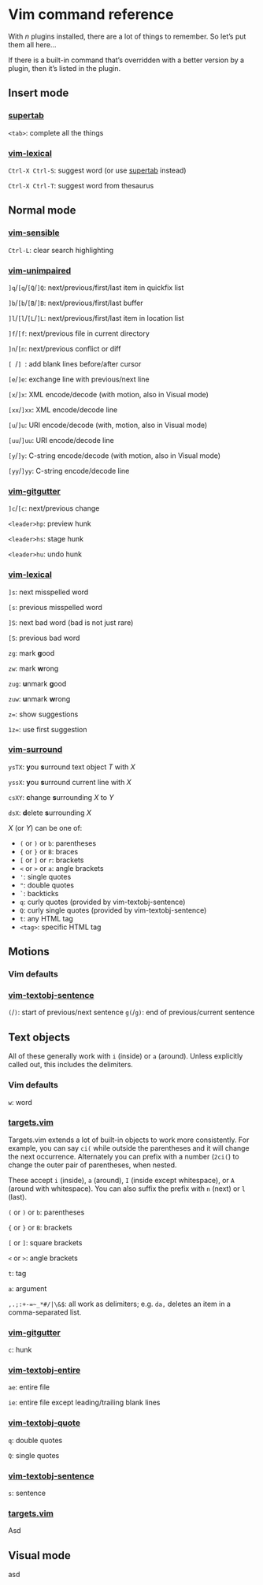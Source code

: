 # Vim command reference

With *n* plugins installed, there are a lot of things to remember. So let’s put
them all here…

If there is a built-in command that’s overridden with a better version by
a plugin, then it’s listed in the plugin.

## Insert mode

### [supertab][]

`<tab>`: complete all the things

### [vim-lexical][]

`Ctrl-X Ctrl-S`: suggest word (or use [supertab][] instead)

`Ctrl-X Ctrl-T`: suggest word from thesaurus

## Normal mode

### [vim-sensible][]

`Ctrl-L`: clear search highlighting

### [vim-unimpaired][]

`]q`/`[q`/`[Q`/`]Q`: next/previous/first/last item in quickfix list

`]b`/`[b`/`[B`/`]B`: next/previous/first/last buffer

`]l`/`[l`/`[L`/`]L`: next/previous/first/last item in location list

`]f`/`[f`: next/previous file in current directory

`]n`/`[n`: next/previous conflict or diff

`[ `/`] `: add blank lines before/after cursor

`[e`/`]e`: exchange line with previous/next line

`[x`/`]x`: XML encode/decode (with motion, also in Visual mode)

`[xx`/`]xx`: XML encode/decode line

`[u`/`]u`: URI encode/decode (with, motion, also in Visual mode)

`[uu`/`]uu`: URI encode/decode line

`[y`/`]y`: C-string encode/decode (with motion, also in Visual mode)

`[yy`/`]yy`: C-string encode/decode line

### [vim-gitgutter][]

`]c`/`[c`: next/previous change

`<leader>hp`: preview hunk

`<leader>hs`: stage hunk

`<leader>hu`: undo hunk

### [vim-lexical][]

`]s`: next misspelled word

`[s`: previous misspelled word

`]S`: next bad word (bad is not just rare)

`[S`: previous bad word

`zg`: mark **g**ood

`zw`: mark **w**rong

`zug`: **u**nmark **g**ood

`zuw`: **u**nmark **w**rong

`z=`: show suggestions

`1z=`: use first suggestion

### [vim-surround][]

`ysTX`: **y**ou **s**urround text object *T* with *X*

`yssX`: **y**ou **s**urround current line with *X*

`csXY`: **c**hange **s**urrounding *X* to *Y*

`dsX`: **d**elete **s**urrounding *X*

*X* (or *Y*) can be one of:

* `(` or `)` or `b`: parentheses
* `{` or `}` or `B`: braces
* `[` or `]` or `r`: brackets
* `<` or `>` or `a`: angle brackets
* `'`: single quotes
* `"`: double quotes
* `` ` ``: backticks
* `q`: curly quotes (provided by vim-textobj-sentence)
* `Q`: curly single quotes (provided by vim-textobj-sentence)
* `t`: any HTML tag
* `<tag>`: specific HTML tag

## Motions

### Vim defaults

### [vim-textobj-sentence][]

`(`/`)`: start of previous/next sentence
`g(`/`g)`: end of previous/current sentence

## Text objects

All of these generally work with `i` (inside) or `a` (around). Unless explicitly
called out, this includes the delimiters.

### Vim defaults

`w`: word

### [targets.vim][]

Targets.vim extends a lot of built-in objects to work more consistently. For
example, you can say `ci(` while outside the parentheses and it will change the
next occurrence. Alternately you can prefix with a number (`2ci(`) to change the
outer pair of parentheses, when nested.

These accept `i` (inside), `a` (around), `I` (inside except whitespace), or `A`
(around with whitespace). You can also suffix the prefix with `n` (next) or
`l` (last).

`(` or `)` or `b`: parentheses

`{` or `}` or `B`: brackets

`[` or `]`: square brackets

`<` or `>`: angle brackets

`t`: tag

`a`: argument

`,.;:+-=~_*#/|\&$`: all work as delimiters; e.g. `da,` deletes an item in
a comma-separated list.

### [vim-gitgutter][]

`c`: hunk

### [vim-textobj-entire][]

`ae`: entire file

`ie`: entire file except leading/trailing blank lines

### [vim-textobj-quote][]

`q`: double quotes

`Q`: single quotes

### [vim-textobj-sentence][]

`s`: sentence

### [targets.vim][]

Asd

## Visual mode

asd

[supertab]: https://github.com/ervandew/supertab
[vim-unimpaired]: https://github.com/tpope/vim-unimpaired
[vim-surround]: https://github.com/tpope/vim-surround
[vim-lexical]: https://github.com/reedes/vim-lexical
[vim-textobj-entire]: https://github.com/kana/vim-textobj-entire
[vim-textobj-quote]: https://gitub.com/reedes/vim-textobj-quote
[vim-textobj-sentence]: https://github.com/reedes/vim-textobj-sentence
[vim-sensible]: https://github.com/tpope/vim-sensible/blob/master/plugin/sensible.vim
[targets.vim]: https://github.com/wellle/targets.vim
[vim-gitgutter]: https://github.com/airblade/vim-gitgutter
